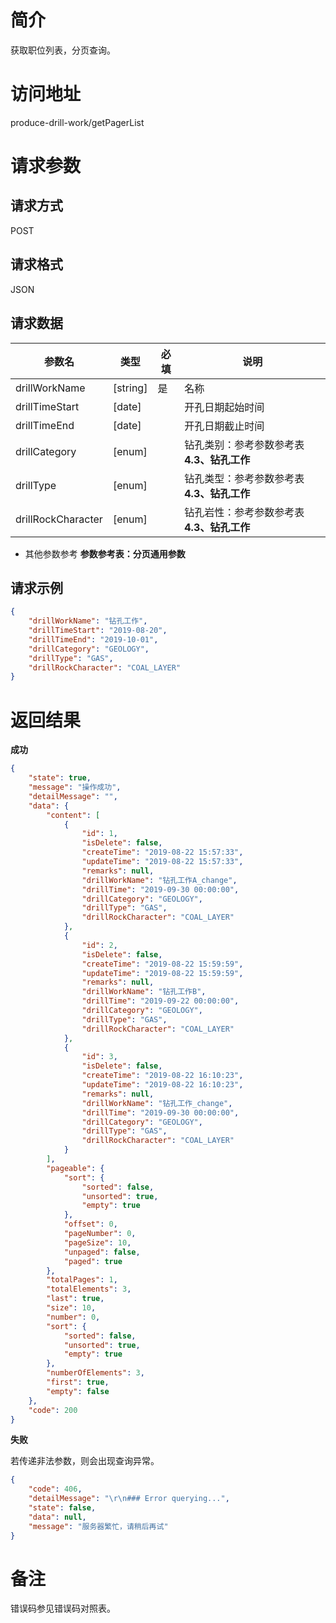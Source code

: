# 简介
获取职位列表，分页查询。

# 访问地址
produce-drill-work/getPagerList

# 请求参数

## 请求方式
POST

## 请求格式
JSON

## 请求数据
|参数名|类型|必填|说明|
|-|-|-|-|
|drillWorkName|[string]|是|名称|
|drillTimeStart|[date]||开孔日期起始时间|
|drillTimeEnd|[date]||开孔日期截止时间|
|drillCategory|[enum]||钻孔类别：参考参数参考表 **4.3、钻孔工作**|
|drillType|[enum]||钻孔类型：参考参数参考表 **4.3、钻孔工作**|
|drillRockCharacter|[enum]||钻孔岩性：参考参数参考表 **4.3、钻孔工作**|


* 其他参数参考 **参数参考表：分页通用参数**


## 请求示例
```json
{
	"drillWorkName": "钻孔工作",
    "drillTimeStart": "2019-08-20",
    "drillTimeEnd": "2019-10-01",
	"drillCategory": "GEOLOGY",
    "drillType": "GAS",
    "drillRockCharacter": "COAL_LAYER"
}
```

# 返回结果
**成功**
```json
{
    "state": true,
    "message": "操作成功",
    "detailMessage": "",
    "data": {
        "content": [
            {
                "id": 1,
                "isDelete": false,
                "createTime": "2019-08-22 15:57:33",
                "updateTime": "2019-08-22 15:57:33",
                "remarks": null,
                "drillWorkName": "钻孔工作A_change",
                "drillTime": "2019-09-30 00:00:00",
                "drillCategory": "GEOLOGY",
                "drillType": "GAS",
                "drillRockCharacter": "COAL_LAYER"
            },
            {
                "id": 2,
                "isDelete": false,
                "createTime": "2019-08-22 15:59:59",
                "updateTime": "2019-08-22 15:59:59",
                "remarks": null,
                "drillWorkName": "钻孔工作B",
                "drillTime": "2019-09-22 00:00:00",
                "drillCategory": "GEOLOGY",
                "drillType": "GAS",
                "drillRockCharacter": "COAL_LAYER"
            },
            {
                "id": 3,
                "isDelete": false,
                "createTime": "2019-08-22 16:10:23",
                "updateTime": "2019-08-22 16:10:23",
                "remarks": null,
                "drillWorkName": "钻孔工作_change",
                "drillTime": "2019-09-30 00:00:00",
                "drillCategory": "GEOLOGY",
                "drillType": "GAS",
                "drillRockCharacter": "COAL_LAYER"
            }
        ],
        "pageable": {
            "sort": {
                "sorted": false,
                "unsorted": true,
                "empty": true
            },
            "offset": 0,
            "pageNumber": 0,
            "pageSize": 10,
            "unpaged": false,
            "paged": true
        },
        "totalPages": 1,
        "totalElements": 3,
        "last": true,
        "size": 10,
        "number": 0,
        "sort": {
            "sorted": false,
            "unsorted": true,
            "empty": true
        },
        "numberOfElements": 3,
        "first": true,
        "empty": false
    },
    "code": 200
}
```

**失败**

若传递非法参数，则会出现查询异常。

```json
{
    "code": 406,
    "detailMessage": "\r\n### Error querying...",
    "state": false,
    "data": null,
    "message": "服务器繁忙，请稍后再试"
}
```

# 备注
错误码参见错误码对照表。